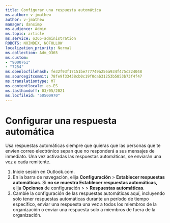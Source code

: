 ```yaml
---
title: Configurar una respuesta automática
ms.author: v-jmathew
author: v-jmathew
manager: dansimp
ms.audience: Admin
ms.topic: article
ms.service: o365-administration
ROBOTS: NOINDEX, NOFOLLOW
localization_priority: Normal
ms.collection: Adm_O365
ms.custom:
- "9000761"
- "7254"
ms.openlocfilehash: fe32f93f17151be777749a256a934f475c224048
ms.sourcegitcommit: 78fe9f33438cb0c19f0dab31253b5853b73f4f47
ms.translationtype: MT
ms.contentlocale: es-ES
ms.lasthandoff: 03/05/2021
ms.locfileid: "50500970"
---
```

# <a name="set-up-an-automatic-reply"></a>Configurar una respuesta automática

Usa respuestas automáticas siempre que quieras que las personas que te envíen correo electrónico sepan que no responderá a sus mensajes de inmediato. Una vez activadas las respuestas automáticas, se enviarán una vez a cada remitente.

1. Inicie sesión en Outlook.com.
2. En la barra de navegación, elija **Configuración**  >  **Establecer respuestas automáticas**. Si **no se muestra Establecer respuestas automáticas,** elija **Opciones** de configuración  >    >  **Respuestas automáticas**.
3. Cambie la configuración de las respuestas automáticas aquí, incluyendo solo tener respuestas automáticas durante un período de tiempo específico, enviar una respuesta una vez a todos los miembros de la organización o enviar una respuesta solo a miembros de fuera de la organización.
